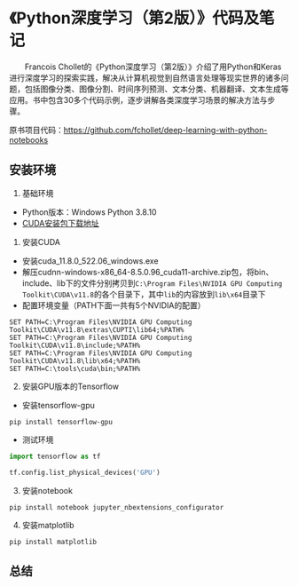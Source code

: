 # 《Python深度学习（第2版）》代码及笔记
&emsp;&emsp;Francois Chollet的《Python深度学习（第2版）》介绍了用Python和Keras进行深度学习的探索实践，解决从计算机视觉到自然语言处理等现实世界的诸多问题，包括图像分类、图像分割、时间序列预测、文本分类、机器翻译、文本生成等应用。书中包含30多个代码示例，逐步讲解各类深度学习场景的解决方法与步骤。  

原书项目代码：https://github.com/fchollet/deep-learning-with-python-notebooks

## 安装环境

1. 基础环境
- Python版本：Windows Python 3.8.10
- [CUDA安装包下载地址](链接：https://pan.baidu.com/s/1rlX8ErIYYY8F_rFdEe5IgA?pwd=iwa5)

1. 安装CUDA
- 安装cuda_11.8.0_522.06_windows.exe
- 解压cudnn-windows-x86_64-8.5.0.96_cuda11-archive.zip包，将bin、include、lib下的文件分别拷贝到`C:\Program Files\NVIDIA GPU Computing Toolkit\CUDA\v11.8`的各个目录下，其中`lib`的内容放到`lib\x64`目录下
- 配置环境变量（PATH下面一共有5个NVIDIA的配置）
```shell
SET PATH=C:\Program Files\NVIDIA GPU Computing Toolkit\CUDA\v11.8\extras\CUPTI\lib64;%PATH%
SET PATH=C:\Program Files\NVIDIA GPU Computing Toolkit\CUDA\v11.8\include;%PATH%
SET PATH=C:\Program Files\NVIDIA GPU Computing Toolkit\CUDA\v11.8\lib\x64;%PATH%
SET PATH=C:\tools\cuda\bin;%PATH%
```

2. 安装GPU版本的Tensorflow

- 安装tensorflow-gpu
```shell
pip install tensorflow-gpu
```

- 测试环境
```python
import tensorflow as tf

tf.config.list_physical_devices('GPU')
```

3. 安装notebook
```shell
pip install notebook jupyter_nbextensions_configurator
```

4. 安装matplotlib
```shell
pip install matplotlib
```

## 总结